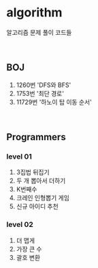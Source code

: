 # algorithm
알고리즘 문제 풀이 코드들

<br/>

## BOJ
<ol>
  <li>1260번 'DFS와 BFS'</li>
  <li>1753번 '최단 경로'</li>
  <li>11729번 '하노이 탑 이동 순서'</li>
</ol>

<br/>

## Programmers
### level 01
<ol>
  <li>3집법 뒤집기</li>
  <li>두 개 뽑아서 더하기</li>
  <li>K번째수</li>
  <li>크레인 인형뽑기 게임</li>
  <li>신규 아이디 추천</li>
</ol>

### level 02
<ol> 
  <li>더 맵게</li>
  <li>가장 큰 수</li>
  <li>괄호 변환</li>
</ol>
